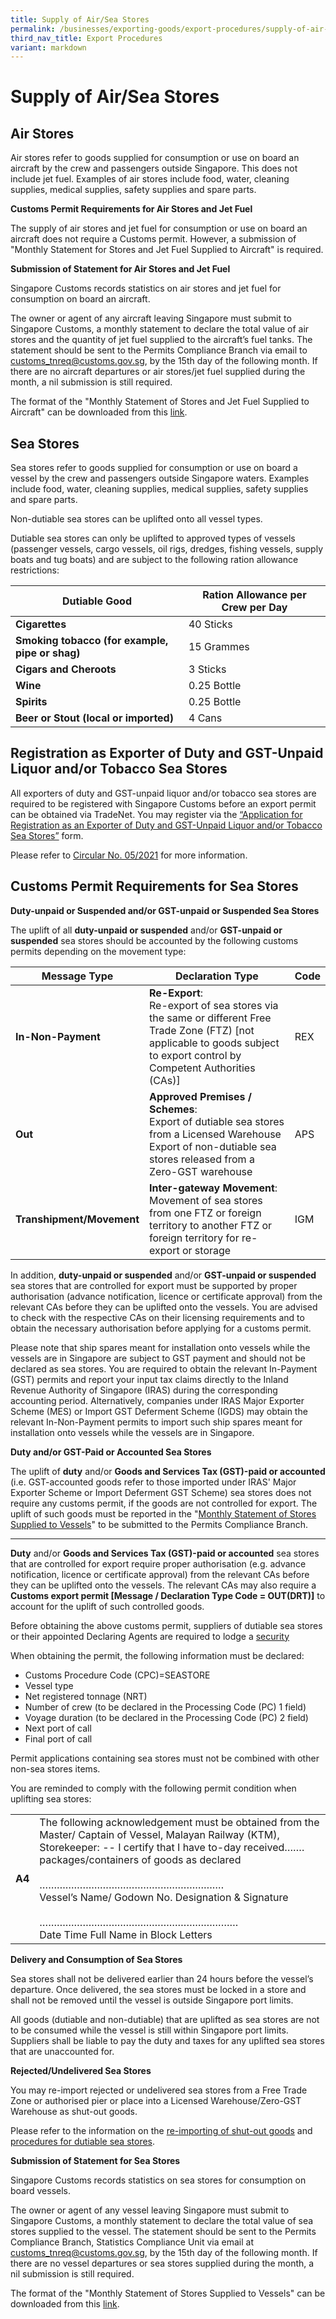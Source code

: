 ```yaml
---
title: Supply of Air/Sea Stores
permalink: /businesses/exporting-goods/export-procedures/supply-of-air-sea-stores/
third_nav_title: Export Procedures
variant: markdown
---
```

# Supply of Air/Sea Stores

## Air Stores

Air stores refer to goods supplied for consumption or use on board an aircraft by the crew and passengers outside Singapore. This does not include jet fuel. Examples of air stores include food, water, cleaning supplies, medical supplies, safety supplies and spare parts.

**Customs Permit Requirements for Air Stores and Jet Fuel**

The supply of air stores and jet fuel for consumption or use on board an aircraft does not require a Customs permit. However, a submission of "Monthly Statement for Stores and Jet Fuel Supplied to Aircraft" is required.

**Submission of Statement for Air Stores and Jet Fuel**

Singapore Customs records statistics on air stores and jet fuel for consumption on board an aircraft.

The owner or agent of any aircraft leaving Singapore must submit to Singapore Customs, a monthly statement to declare the total value of air stores and the quantity of jet fuel supplied to the aircraft’s fuel tanks. The statement should be sent to the Permits Compliance Branch via email to [customs_tnreq@customs.gov.sg](mailto:customs_tnreq@customs.gov.sg), by the 15th day of the following month. If there are no aircraft departures or air stores/jet fuel supplied during the month, a nil submission is still required.

The format of the "Monthly Statement of Stores and Jet Fuel Supplied to Aircraft" can be downloaded from this  [link](/eservices/customs-forms-and-service-links).

## Sea Stores

Sea stores refer to goods supplied for consumption or use on board a vessel by the crew and passengers outside Singapore waters. Examples include food, water, cleaning supplies, medical supplies, safety supplies and spare parts.

Non-dutiable sea stores can be uplifted onto all vessel types.

Dutiable sea stores can only be uplifted to approved types of vessels (passenger vessels, cargo vessels, oil rigs, dredges, fishing vessels, supply boats and tug boats) and are subject to the following ration allowance restrictions:

| Dutiable Good | Ration Allowance per Crew per Day |
|--|--|
|**Cigarettes**  | 40 Sticks|  
| **Smoking tobacco (for example, pipe or shag)** | 15 Grammes | 
|**Cigars and Cheroots**| 3 Sticks  | 
| **Wine** |0.25 Bottle | 
| **Spirits** | 0.25 Bottle| 
| **Beer or Stout (local or imported)** |4 Cans | 

## Registration as Exporter of Duty and GST-Unpaid Liquor and/or Tobacco Sea Stores

All exporters of duty and GST-unpaid liquor and/or tobacco sea stores are required to be registered with Singapore Customs before an export permit can be obtained via TradeNet. You may register via the [“Application for Registration as an Exporter of Duty and GST-Unpaid Liquor and/or Tobacco Sea Stores”](https://go.gov.sg/exporter-sea-store)  form.

Please refer to [Circular No. 05/2021](/news-and-media/circulars/2021-06-22-Circular052021.pdf) for more information.

## Customs Permit Requirements for Sea Stores

**Duty-unpaid or Suspended and/or GST-unpaid or Suspended Sea Stores**

The uplift of all **duty-unpaid or suspended** and/or **GST-unpaid or suspended** sea stores should be accounted by the following customs permits depending on the movement type:

| Message Type | Declaration Type | Code |
|--|--|--|
| **In-Non-Payment** | **Re-Export**: <br>Re-export of sea stores via the same or different Free Trade Zone (FTZ) [not applicable to goods subject to export control by Competent Authorities (CAs)] | REX |
| **Out** | **Approved Premises / Schemes**: <br> Export of dutiable sea stores from a Licensed Warehouse<br> Export of non-dutiable sea stores released from a Zero-GST warehouse | APS |
| **Transhipment/Movement** | **Inter-gateway Movement**: <br> Movement of sea stores from one FTZ or foreign territory to another FTZ or foreign territory for re-export or storage | IGM |

In addition, **duty-unpaid or suspended** and/or **GST-unpaid or suspended** sea stores that are controlled for export must be supported by proper authorisation (advance notification, licence or certificate approval) from the relevant CAs before they can be uplifted onto the vessels. You are advised to check with the respective CAs on their licensing requirements and to obtain the necessary authorisation before applying for a customs permit.  
  
Please note that ship spares meant for installation onto vessels while the vessels are in Singapore are subject to GST payment and should not be declared as sea stores. You are required to obtain the relevant In-Payment (GST) permits and report your input tax claims directly to the Inland Revenue Authority of Singapore (IRAS) during the corresponding accounting period. Alternatively, companies under IRAS Major Exporter Scheme (MES) or Import GST Deferment Scheme (IGDS) may obtain the relevant In-Non-Payment permits to import such ship spares meant for installation onto vessels while the vessels are in Singapore.


**Duty and/or GST-Paid or Accounted Sea Stores**

The uplift of **duty** and/or **Goods and Services Tax (GST)-paid or accounted** (i.e. GST-accounted goods refer to those imported under IRAS' Major Exporter Scheme or Import Deferment GST Scheme) sea stores does not require any customs permit, if the goods are not controlled for export. The uplift of such goods must be reported in the "[Monthly Statement of Stores Supplied to Vessels](/eservices/customs-forms-and-service-links)" to be submitted to the Permits Compliance Branch.

***

**Duty** and/or **Goods and Services Tax (GST)-paid or accounted**  sea stores that are controlled for export require proper authorisation (e.g. advance notification, licence or certificate approval) from the relevant CAs before they can be uplifted onto the vessels. The relevant CAs may also require a **Customs export permit [Message / Declaration Type Code = OUT(DRT)]** to account for the uplift of such controlled goods.


Before obtaining the above customs permit, suppliers of dutiable sea stores or their appointed Declaring Agents are required to lodge a  [security](/businesses/new-traders-and-registration-services/registration-services/security-lodgement)

When obtaining the permit, the following information must be declared:

-   Customs Procedure Code (CPC)=SEASTORE
-   Vessel type
-   Net registered tonnage (NRT)
-   Number of crew (to be declared in the Processing Code (PC) 1 field)
-   Voyage duration (to be declared in the Processing Code (PC) 2 field)
-   Next port of call
-   Final port of call

Permit applications containing sea stores must  not  be combined with other non-sea stores items.

You are reminded to comply with the following permit condition when uplifting sea stores:

|  |  |
|--|--|
| **A4** | The following acknowledgement must be obtained from the Master/ Captain of Vessel, Malayan Railway (KTM), Storekeeper: -- I certify that I have to-day received…….<br>packages/containers of goods as declared<br><br>……………………………………………………….<br>Vessel’s Name/ Godown No. Designation &amp; Signature<br><br>…………………………………………………………… <br>Date Time Full Name in Block Letters |



**Delivery and Consumption of Sea Stores**

Sea stores shall not be delivered earlier than 24 hours before the vessel’s departure. Once delivered, the sea stores must be locked in a store and shall not be removed until the vessel is outside Singapore port limits.

All goods (dutiable and non-dutiable) that are uplifted as sea stores are not to be consumed while the vessel is still within Singapore port limits. Suppliers shall be liable to pay the duty and taxes for any uplifted sea stores that are unaccounted for.

**Rejected/Undelivered Sea Stores**

You may re-import rejected or undelivered sea stores from a Free Trade Zone or authorised pier or place into a Licensed Warehouse/Zero-GST Warehouse as shut-out goods.

Please refer to the information on the  [re-importing of shut-out goods](/businesses/importing-goods/import-procedures/re-importing-shut-out-goods) and  [procedures for dutiable sea stores](/news-and-media/circulars/1999-06-28-Circular2499.pdf).

**Submission of Statement for Sea Stores**

Singapore Customs records statistics on sea stores for consumption on board vessels.

The owner or agent of any vessel leaving Singapore must submit to Singapore Customs, a monthly statement to declare the total value of sea stores supplied to the vessel. The statement should be sent to the Permits Compliance Branch, Statistics Compliance Unit via email at  [customs_tnreq@customs.gov.sg](mailto:customs_tnreq@customs.gov.sg), by the 15th day of the following month. If there are no vessel departures or sea stores supplied during the month, a nil submission is still required.

The format of the "Monthly Statement of Stores Supplied to Vessels" can be downloaded from this [link](/eservices/customs-forms-and-service-links).
